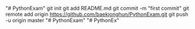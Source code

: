 "# PythonExam"  git init git add README.md git commit -m "first commit" git remote add origin https://github.com/baekjonghun/PythonExam.git git push -u origin master
"# PythonExam" 
"# PythonEx" 
